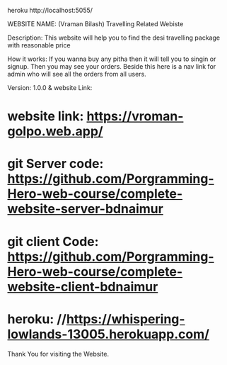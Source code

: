 heroku http://localhost:5055/

WEBSITE NAME: (Vraman Bilash) Travelling Related Webiste

Description: This website will help you to find the desi travelling  package with reasonable price

How it works: If you wanna buy any pitha then it will tell you to singin or signup. Then you may see your orders. Beside this here is a nav link for admin who will see all the orders from all users.

Version: 1.0.0 &
website Link: 

# website link: https://vroman-golpo.web.app/
# git Server code: https://github.com/Porgramming-Hero-web-course/complete-website-server-bdnaimur
# git client Code: https://github.com/Porgramming-Hero-web-course/complete-website-client-bdnaimur
# heroku: //https://whispering-lowlands-13005.herokuapp.com/
Thank You for visiting the Website.